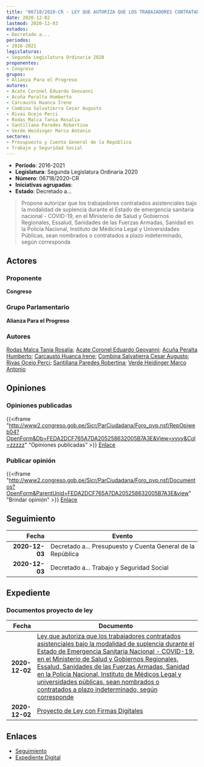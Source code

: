```yaml
---
title: "06718/2020-CR - LEY QUE AUTORIZA QUE LOS TRABAJADORES CONTRATADOS ASISTENCIALES BAJO LA MODALIDAD DE SUPLENCIA DURANTE EL ESTADO DE EMERGENCIA SANITARIA NACIONAL - COVID-19, EN EL MINISTERIO DE SALUD Y GOBIERNOS REGIONALES, ESSALUD, SANIDADES DE LAS FUERZAS ARMADAS, SANIDAD DE LA POLICÍA NACIONAL, INSTITUTO DE MEDICINA LEGAL Y UNIVERSIDADES PÚBLICAS, SEAN NOMBREDOS O CONTRATOS A PLAZO INDETERMINADOS, SEGÚN CORRESPONDA"
date: 2020-12-02
lastmod: 2020-12-03
estados:
- Decretado a...
periodos:
- 2016-2021
legislaturas:
- Segunda Legislatura Ordinaria 2020
proponentes:
- Congreso
grupos:
- Alianza Para el Progreso
autores:
- Acate Coronel Eduardo Geovanni
- Acuña Peralta Humberto
- Carcausto Huanca Irene
- Combina Salvatierra Cesar Augusto
- Rivas Ocejo Perci
- Rodas Malca Tania Rosalia
- Santillana Paredes Robertina
- Verde Heidinger Marco Antonio
sectores:
- Presupuesto y Cuenta General de la República
- Trabajo y Seguridad Social
---
```

- **Periodo**: 2016-2021
- **Legislatura**: Segunda Legislatura Ordinaria 2020
- **Número**: 06718/2020-CR
- **Iniciativas agrupadas**: 
- **Estado**: Decretado a...

> Propone autorizar que los trabajadores contratados asistenciales bajo la modalidad de suplencia durante el Estado de emergencia sanitaria nacional - COVID-19, en el Ministerio de Salud y Gobiernos Regionales, Essalud, Sanidades de las Fuerzas Armadas, Sanidad en la Policía Nacional, Instituto de Médicina Legal y Universidades Públicas, sean nombrados o contratados a plazo indeterminado, según corresponda


## Actores

### Proponente

**Congreso**

### Grupo Parlamentario

**Alianza Para el Progreso**

### Autores

[Rodas Malca Tania Rosalia](mailto:mailto:trodas@congreso.gob.pe); [Acate Coronel Eduardo Geovanni](mailto:mailto:eacate@congreso.gob.pe); [Acuña Peralta Humberto](mailto:mailto:hacuna@congreso.gob.pe); [Carcausto Huanca Irene](mailto:mailto:icarcausto@congreso.gob.pe); [Combina Salvatierra Cesar Augusto](mailto:mailto:ccombina@congreso.gob.pe); [Rivas Ocejo Perci](mailto:mailto:privas@congreso.gob.pe); [Santillana Paredes Robertina](mailto:mailto:rsantillana@congreso.gob.pe); [Verde Heidinger Marco Antonio](mailto:mailto:mverde@congreso.gob.pe)

## Opiniones

### Opiniones publicadas

{{<iframe "http://www2.congreso.gob.pe/Sicr/ParCiudadana/Foro_pvp.nsf/RepOpiweb04?OpenForm&Db=FEDA2DCF765A7DA205258632005B7A3E&View=yyyy&Col=zzzzz" "Opiniones publicadas" >}}
[Enlace](http://www2.congreso.gob.pe/Sicr/ParCiudadana/Foro_pvp.nsf/RepOpiweb04?OpenForm&Db=FEDA2DCF765A7DA205258632005B7A3E&View=yyyy&Col=zzzzz)

### Publicar opinión

{{<iframe "http://www2.congreso.gob.pe/Sicr/ParCiudadana/Foro_pvp.nsf/Documentos?OpenForm&ParentUnid=FEDA2DCF765A7DA205258632005B7A3E&view" "Brindar opinión" >}}
[Enlace](http://www2.congreso.gob.pe/Sicr/ParCiudadana/Foro_pvp.nsf/Documentos?OpenForm&ParentUnid=FEDA2DCF765A7DA205258632005B7A3E&view)


## Seguimiento

| Fecha | Evento |
|------:|--------|
| **2020-12-03** | Decretado a... Presupuesto y Cuenta General de la República |
| **2020-12-03** | Decretado a... Trabajo y Seguridad Social |

## Expediente

### Documentos proyecto de ley

| Fecha | Documento |
|------:|-----------|
| **2020-12-02** | [Ley que autoriza que los trabajadores contratados asistenciales bajo la modalidad de suplencia durante el Estado de Emergencia Sanitaria Nacional - COVID-19, en el Ministerio de Salud y Gobiernos Regionales, Essalud, Sanidades de las Fuerzas Armadas, Sanidad en la Policía Nacional, Instituto de Médicos Legal y universidades públicas, sean nombrados o contratados a plazo indeterminado, según corresponde](https://leyes.congreso.gob.pe/Documentos/2016_2021/Proyectos_de_Ley_y_de_Resoluciones_Legislativas/PL06718-20201202.pdf) |
| **2020-12-02** | [Proyecto de Ley con Firmas Digitales](https://leyes.congreso.gob.pe/Documentos/2016_2021/Proyectos_de_Ley_y_de_Resoluciones_Legislativas/Proyectos_Firmas_digitales/PL06718.pdf) |

## Enlaces

- [Seguimiento](http://www2.congreso.gob.pe/Sicr/TraDocEstProc/CLProLey2016.nsf/f7fff46988ca05b1052578e100829cc7/ba6f274cfe85bfc905258632006a9c0b?OpenDocument)
- [Expediente Digital](http://www2.congreso.gob.pe/Sicr/TraDocEstProc/Expvirt_2011.nsf/visbusqptramdoc1621/06718?opendocument)

